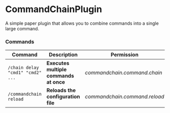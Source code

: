 # CommandChainPlugin

A simple paper plugin that allows you to combine commands into a single large command.

### Commands
| Command                             | Description                        | Permission                 |
|-------------------------------------| -----------------------------------|----------------------------|
| `/chain delay "cmd1" "cmd2" ...`      | **Executes multiple commands at once** | *commandchain.command.chain* |
| `/commandchain reload`                | **Reloads the configuration file**     | *commandchain.command.reload*|
